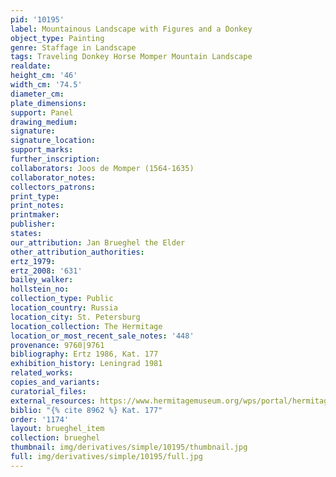 ```yaml
---
pid: '10195'
label: Mountainous Landscape with Figures and a Donkey
object_type: Painting
genre: Staffage in Landscape
tags: Traveling Donkey Horse Momper Mountain Landscape
realdate: 
height_cm: '46'
width_cm: '74.5'
diameter_cm: 
plate_dimensions: 
support: Panel
drawing_medium: 
signature: 
signature_location: 
support_marks: 
further_inscription: 
collaborators: Joos de Momper (1564-1635)
collaborator_notes: 
collectors_patrons: 
print_type: 
print_notes: 
printmaker: 
publisher: 
states: 
our_attribution: Jan Brueghel the Elder
other_attribution_authorities: 
ertz_1979: 
ertz_2008: '631'
bailey_walker: 
hollstein_no: 
collection_type: Public
location_country: Russia
location_city: St. Petersburg
location_collection: The Hermitage
location_or_most_recent_sale_notes: '448'
provenance: 9760|9761
bibliography: Ertz 1986, Kat. 177
exhibition_history: Leningrad 1981
related_works: 
copies_and_variants: 
curatorial_files: 
external_resources: https://www.hermitagemuseum.org/wps/portal/hermitage/digital-collection/01.+Paintings/48130/?lng=en
biblio: "{% cite 8962 %} Kat. 177"
order: '1174'
layout: brueghel_item
collection: brueghel
thumbnail: img/derivatives/simple/10195/thumbnail.jpg
full: img/derivatives/simple/10195/full.jpg
---
```

